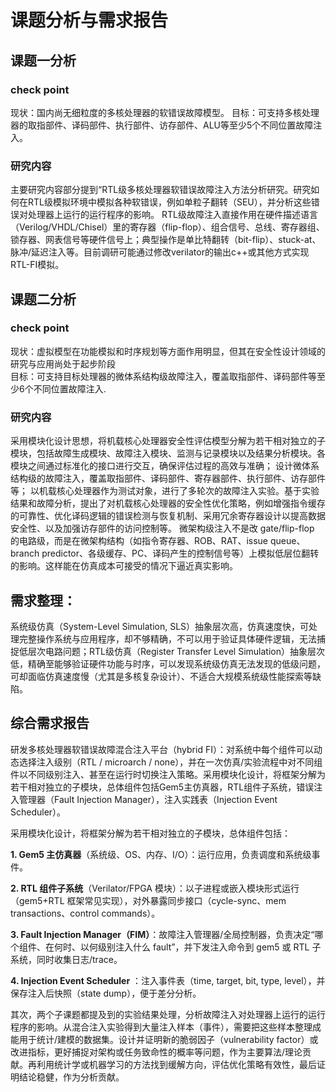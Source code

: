 # 课题分析与需求报告

## 课题一分析

### check point

现状：国内尚无细粒度的多核处理器的软错误故障模型。
目标：可支持多核处理器的取指部件、译码部件、执行部件、访存部件、ALU等至少5个不同位置故障注入。


### 研究内容
主要研究内容部分提到“RTL级多核处理器软错误故障注入方法分析研究。研究如何在RTL级模拟环境中模拟各种软错误，例如单粒子翻转（SEU），并分析这些错误对处理器上运行的运行程序的影响。
RTL级故障注入直接作用在硬件描述语言（Verilog/VHDL/Chisel）里的寄存器（flip-flop）、组合信号、总线、寄存器组、锁存器、网表信号等硬件信号上；典型操作是单比特翻转（bit-flip）、stuck-at、脉冲/延迟注入等。目前调研可能通过修改verilator的输出c++或其他方式实现RTL-FI模拟。

## 课题二分析

### check point
现状：虚拟模型在功能模拟和时序规划等方面作用明显，但其在安全性设计领域的研究与应用尚处于起步阶段  
目标：可支持目标处理器的微体系结构级故障注入，覆盖取指部件、译码部件等至少6个不同位置故障注入.

### 研究内容
采用模块化设计思想，将机载核心处理器安全性评估模型分解为若干相对独立的子模块，包括故障生成模块、故障注入模块、监测与记录模块以及结果分析模块。各模块之间通过标准化的接口进行交互，确保评估过程的高效与准确；
设计微体系结构级的故障注入，覆盖取指部件、译码部件、寄存器部件、执行部件、访存部件等；
以机载核心处理器作为测试对象，进行了多轮次的故障注入实验。基于实验结果和故障分析，提出了对机载核心处理器的安全性优化策略，例如增强指令缓存的可靠性、优化译码逻辑的错误检测与恢复机制、采用冗余寄存器设计以提高数据安全性、以及加强访存部件的访问控制等。
微架构级注入不是改 gate/flip-flop 的电路级，而是在微架构结构（如指令寄存器、ROB、RAT、issue queue、branch predictor、各级缓存、PC、译码产生的控制信号等）上模拟低层位翻转的影响。这样能在仿真成本可接受的情况下逼近真实影响。

## 需求整理：
系统级仿真（System-Level Simulation, SLS）抽象层次高，仿真速度快，可处理完整操作系统与应用程序，却不够精确，不可以用于验证具体硬件逻辑，无法捕捉低层次电路问题；RTL级仿真（Register Transfer Level Simulation）抽象层次低，精确至能够验证硬件功能与时序，可以发现系统级仿真无法发现的低级问题，可却面临仿真速度慢（尤其是多核复杂设计）、不适合大规模系统级性能探索等缺陷。

##  综合需求报告

研发多核处理器软错误故障混合注入平台（hybrid FI）：对系统中每个组件可以动态选择注入级别（RTL / microarch / none），并在一次仿真/实验流程中对不同组件以不同级别注入、甚至在运行时切换注入策略。采用模块化设计，将框架分解为若干相对独立的子模块，总体组件包括Gem5主仿真器，RTL组件子系统，错误注入管理器（Fault Injection Manager），注入实践表（Injection Event Scheduler）。

采用模块化设计，将框架分解为若干相对独立的子模块，总体组件包括：

**1. Gem5 主仿真器**（系统级、OS、内存、I/O）：运行应用，负责调度和系统级事件。

**2. RTL 组件子系统**（Verilator/FPGA 模块）：以子进程或嵌入模块形式运行（gem5+RTL 框架常见实现），对外暴露同步接口（cycle-sync、mem transactions、control commands）。

**3. Fault Injection Manager（FIM）**：故障注入管理器/全局控制器，负责决定“哪个组件、在何时、以何级别注入什么 fault”，并下发注入命令到 gem5 或 RTL 子系统，同时收集日志/trace。

**4. Injection Event Scheduler** ：注入事件表（time, target, bit, type, level），并保存注入后快照（state dump），便于差分分析。

其次，两个子课题都提及到的实验结果处理，分析故障注入对处理器上运行的运行程序的影响。从混合注入实验得到大量注入样本（事件），需要把这些样本整理成能用于统计/建模的数据集。设计并证明新的脆弱因子（vulnerability factor）或改进指标，更好捕捉对架构或任务致命性的概率等问题，作为主要算法/理论贡献。再利用统计学或机器学习的方法找到缓解方向，评估优化策略有效性，最后证明结论稳健，作为分析贡献。

